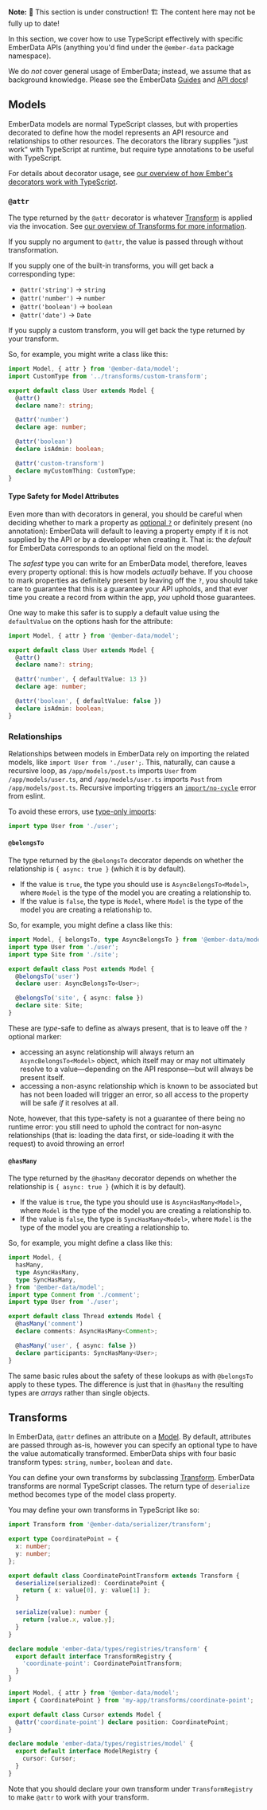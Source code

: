 **Note:** 🚧 This section is under construction! 🏗️ The content here may not be fully up to date!

In this section, we cover how to use TypeScript effectively with specific EmberData APIs (anything you'd find under the `@ember-data` package namespace).

We do _not_ cover general usage of EmberData; instead, we assume that as background knowledge. Please see the EmberData [Guides](../../../models) and [API docs](https://api.emberjs.com/ember-data/release)!

## Models

EmberData models are normal TypeScript classes, but with properties decorated to define how the model represents an API resource and relationships to other resources. The decorators the library supplies "just work" with TypeScript at runtime, but require type annotations to be useful with TypeScript.

For details about decorator usage, see [our overview of how Ember's decorators work with TypeScript](../ts/decorators.md).

### `@attr`

The type returned by the `@attr` decorator is whatever [Transform](https://api.emberjs.com/ember-data/release/classes/Transform) is applied via the invocation. See [our overview of Transforms for more information](./transforms.md).

If you supply no argument to `@attr`, the value is passed through without transformation.

If you supply one of the built-in transforms, you will get back a corresponding type:

- `@attr('string')` → `string`
- `@attr('number')` → `number`
- `@attr('boolean')` → `boolean`
- `@attr('date')` → `Date`

If you supply a custom transform, you will get back the type returned by your transform.

So, for example, you might write a class like this:

```typescript {data-filename="app/models/user.ts"}
import Model, { attr } from '@ember-data/model';
import CustomType from '../transforms/custom-transform';

export default class User extends Model {
  @attr()
  declare name?: string;

  @attr('number')
  declare age: number;

  @attr('boolean')
  declare isAdmin: boolean;

  @attr('custom-transform')
  declare myCustomThing: CustomType;
}
```

#### Type Safety for Model Attributes

Even more than with decorators in general, you should be careful when deciding whether to mark a property as [optional `?`][optional] or definitely present (no annotation): EmberData will default to leaving a property empty if it is not supplied by the API or by a developer when creating it. That is: the _default_ for EmberData corresponds to an optional field on the model.

[optional]: https://www.typescriptlang.org/docs/handbook/2/objects.html#optional-properties

The _safest_ type you can write for an EmberData model, therefore, leaves every property optional: this is how models _actually_ behave. If you choose to mark properties as definitely present by leaving off the `?`, you should take care to guarantee that this is a guarantee your API upholds, and that ever time you create a record from within the app, _you_ uphold those guarantees.

One way to make this safer is to supply a default value using the `defaultValue` on the options hash for the attribute:

```typescript {data-filename="app/models/user.ts"}
import Model, { attr } from '@ember-data/model';

export default class User extends Model {
  @attr()
  declare name?: string;

  @attr('number', { defaultValue: 13 })
  declare age: number;

  @attr('boolean', { defaultValue: false })
  declare isAdmin: boolean;
}
```

### Relationships

Relationships between models in EmberData rely on importing the related models, like `import User from './user';`. This, naturally, can cause a recursive loop, as `/app/models/post.ts` imports `User` from `/app/models/user.ts`, and `/app/models/user.ts` imports `Post` from `/app/models/post.ts`. Recursive importing triggers an [`import/no-cycle`](https://github.com/import-js/eslint-plugin-import/blob/main/docs/rules/no-cycle.md) error from eslint.

To avoid these errors, use [type-only imports](https://www.typescriptlang.org/docs/handbook/release-notes/typescript-3-8.html):

```typescript
import type User from './user';
```

#### `@belongsTo`

The type returned by the `@belongsTo` decorator depends on whether the relationship is `{ async: true }` (which it is by default).

- If the value is `true`, the type you should use is `AsyncBelongsTo<Model>`, where `Model` is the type of the model you are creating a relationship to.
- If the value is `false`, the type is `Model`, where `Model` is the type of the model you are creating a relationship to.

So, for example, you might define a class like this:

```typescript {data-filename="app/models/post.ts"}
import Model, { belongsTo, type AsyncBelongsTo } from '@ember-data/model';
import type User from './user';
import type Site from './site';

export default class Post extends Model {
  @belongsTo('user')
  declare user: AsyncBelongsTo<User>;

  @belongsTo('site', { async: false })
  declare site: Site;
}
```

These are _type_-safe to define as always present, that is to leave off the `?` optional marker:

- accessing an async relationship will always return an `AsyncBelongsTo<Model>` object, which itself may or may not ultimately resolve to a value—depending on the API response—but will always be present itself.
- accessing a non-async relationship which is known to be associated but has not been loaded will trigger an error, so all access to the property will be safe _if_ it resolves at all.

Note, however, that this type-safety is not a guarantee of there being no runtime error: you still need to uphold the contract for non-async relationships (that is: loading the data first, or side-loading it with the request) to avoid throwing an error!

#### `@hasMany`

The type returned by the `@hasMany` decorator depends on whether the relationship is `{ async: true }` (which it is by default).

- If the value is `true`, the type you should use is `AsyncHasMany<Model>`, where `Model` is the type of the model you are creating a relationship to.
- If the value is `false`, the type is `SyncHasMany<Model>`, where `Model` is the type of the model you are creating a relationship to.

So, for example, you might define a class like this:

```typescript {data-filename="app/models/thread.ts"}
import Model, {
  hasMany,
  type AsyncHasMany,
  type SyncHasMany,
} from '@ember-data/model';
import type Comment from './comment';
import type User from './user';

export default class Thread extends Model {
  @hasMany('comment')
  declare comments: AsyncHasMany<Comment>;

  @hasMany('user', { async: false })
  declare participants: SyncHasMany<User>;
}
```

The same basic rules about the safety of these lookups as with `@belongsTo` apply to these types. The difference is just that in `@hasMany` the resulting types are _arrays_ rather than single objects.

## Transforms

In EmberData, `@attr` defines an attribute on a [Model](../../../models/defining-models/).
By default, attributes are passed through as-is, however you can specify an
optional type to have the value automatically transformed.
EmberData ships with four basic transform types: `string`, `number`, `boolean` and `date`.

You can define your own transforms by subclassing [Transform](../../../models/defining-models/#toc_custom-transforms).
EmberData transforms are normal TypeScript classes.
The return type of `deserialize` method becomes type of the model class property.

You may define your own transforms in TypeScript like so:

```typescript {data-filename="app/transforms/coordinate-point.ts"}
import Transform from '@ember-data/serializer/transform';

export type CoordinatePoint = {
  x: number;
  y: number;
};

export default class CoordinatePointTransform extends Transform {
  deserialize(serialized): CoordinatePoint {
    return { x: value[0], y: value[1] };
  }

  serialize(value): number {
    return [value.x, value.y];
  }
}

declare module 'ember-data/types/registries/transform' {
  export default interface TransformRegistry {
    'coordinate-point': CoordinatePointTransform;
  }
}
```

```typescript {data-filename="app/models/cursor.ts"}
import Model, { attr } from '@ember-data/model';
import { CoordinatePoint } from 'my-app/transforms/coordinate-point';

export default class Cursor extends Model {
  @attr('coordinate-point') declare position: CoordinatePoint;
}

declare module 'ember-data/types/registries/model' {
  export default interface ModelRegistry {
    cursor: Cursor;
  }
}
```

Note that you should declare your own transform under `TransformRegistry` to make `@attr` to work with your transform.
